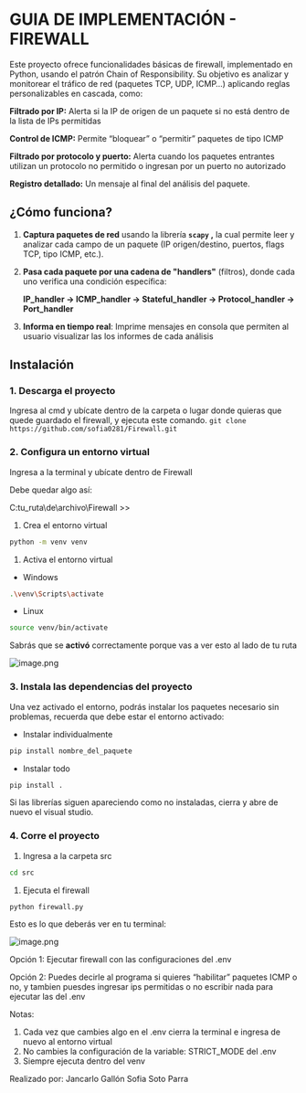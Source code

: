 # GUIA DE IMPLEMENTACIÓN - FIREWALL

Este proyecto ofrece funcionalidades básicas de firewall, implementado en Python, usando el patrón Chain of Responsibility. Su objetivo es analizar y monitorear el tráfico de red (paquetes TCP, UDP, ICMP…) aplicando reglas personalizables en cascada, como:

**Filtrado por IP:** Alerta si la IP de origen de un paquete si no está dentro de la lista de IPs permitidas

**Control de ICMP:** Permite “bloquear” o “permitir” paquetes de tipo ICMP

**Filtrado por protocolo y puerto:** Alerta cuando los paquetes entrantes utilizan un protocolo no permitido o ingresan por un puerto no autorizado

**Registro detallado:** Un mensaje al final del análisis del paquete.

## ¿Cómo funciona?

1. **Captura paquetes de red** usando la librería **`scapy` ,** la cual permite leer y analizar cada campo de un paquete (IP origen/destino, puertos, flags TCP, tipo ICMP, etc.).
2. **Pasa cada paquete por una cadena de "handlers"** (filtros), donde cada uno verifica una condición específica:
    
    **IP_handler → ICMP_handler → Stateful_handler → Protocol_handler → Port_handler**
    
3. **Informa  en tiempo real**: Imprime mensajes en consola que permiten al usuario visualizar las los informes de cada análisis

## Instalación

### 1. Descarga el proyecto

Ingresa al cmd y ubícate  dentro de la carpeta o lugar donde quieras que quede guardado el firewall, y ejecuta este comando.
`git clone https://github.com/sofia0281/Firewall.git`

### 2. Configura un entorno virtual

Ingresa a la terminal y ubícate dentro de Firewall

Debe quedar algo así:

C:tu_ruta\de\archivo\Firewall >>

1. Crea el entorno virtual

```bash
python -m venv venv
```

1. Activa el entorno virtual
- Windows

```bash
.\venv\Scripts\activate
```

- Linux

```bash
source venv/bin/activate
```

Sabrás que se **activó** correctamente porque vas a ver esto al lado de tu ruta

![image.png](attachment:ea86f391-305b-4bd1-a704-4b65bf55e8ec:image.png)

### 3. Instala las dependencias del proyecto

Una vez activado el entorno, podrás instalar los paquetes necesario sin problemas, recuerda que debe estar el entorno activado:

- Instalar individualmente

```bash
pip install nombre_del_paquete
```

- Instalar todo

```bash
pip install . 
```

Si las librerías siguen apareciendo como no instaladas, cierra y abre de nuevo el visual studio.

### 4. Corre el proyecto

1. Ingresa a la carpeta src

```bash
cd src
```

1. Ejecuta el firewall

```bash
python firewall.py
```

Esto es lo que deberás ver en tu terminal:

![image.png](attachment:ad3f238d-b98e-459c-bc8f-e4d498b3e8ed:image.png)

Opción 1: Ejecutar firewall con las configuraciones del .env

Opción 2: Puedes decirle al programa si quieres “habilitar” paquetes ICMP o no, y tambien puesdes ingresar ips permitidas o no escribir nada para ejecutar las del .env

Notas: 

1. Cada vez que cambies algo en el .env cierra la terminal e ingresa de nuevo al entorno virtual
2. No cambies la configuración de la variable: STRICT_MODE del .env
3. Siempre ejecuta dentro del venv

Realizado por:
Jancarlo Gallón
Sofia Soto Parra
